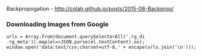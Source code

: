 Backpropogation - http://colah.github.io/posts/2015-08-Backprop/

### Downloading Images from Google
`urls = Array.from(document.querySelectorAll('.rg_di .rg_meta')).map(el=>JSON.parse(el.textContent).ou);`
`window.open('data:text/csv;charset=utf-8,' + escape(urls.join('\n')));`
